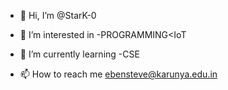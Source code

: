- 👋 Hi, I’m @StarK-0
- 👀 I’m interested in -PROGRAMMING<IoT
- 🌱 I’m currently learning -CSE

- 📫 How to reach me ebensteve@karunya.edu.in

<!---
StarK-0/StarK-0 is a ✨ special ✨ repository because its `README.md` (this file) appears on your GitHub profile.
You can click the Preview link to take a look at your changes.
--->

